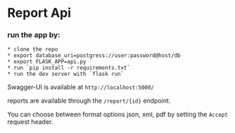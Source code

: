 # Report Api

### run the app by:
    * clone the repo
    * export database_uri=postgress://user:password@host/db
    * export FLASK_APP=api.py
    * run `pip install -r requirements.txt`
    * run the dev server with `flask run`

Swagger-UI is available at `http://localhost:5000/`

reports are available through the `/report/{id}` endpoint.

You can choose between format options json, xml, pdf by setting the `Accept` request header.
